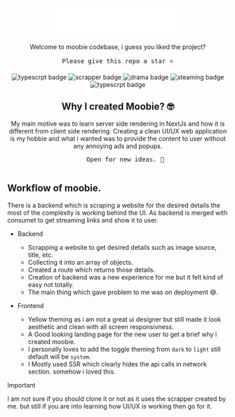 <div align="center">
  <img src="/public/assets/logos/moobie-light.svg" width="280" alt="moobie logo" align="center" />
   <p>Welcome to moobie codebase, i guess you liked the project?</p>
  <pre>Please give this repo a star ⭐️</pre>
  <img src="https://img.shields.io/badge/NextJs-Typescript-blue" alt="typescrpt badge" />
  <img src="https://img.shields.io/badge/web-scrapper-red" alt="scrapper badge" />
  <img src="https://img.shields.io/badge/Korean-Drama-pink" alt="drama badge" />
  <img src="https://img.shields.io/badge/video-streaming-yellow" alt="steaming badge" />
  <img src="https://img.shields.io/badge/TailwindCss-blue" alt="typescrpt badge" />
</div>

<div align="center">
  <h2>
    Why I created Moobie? 🤓
  </h2>
  <p>
    My main motive was to learn server side rendering in NextJs and how it is different from client side rendering. Creating a clean UI/UX web application is my hobbie and what i wanted was to provide the content to user without any annoying ads and popups.
  </p>
  <pre>
    Open for new ideas. 🫡
  </pre>
</div>

## Workflow of moobie.
There is a backend which is scraping a website for the desired details the most of the complexity is working behind the UI. As backend is merged with consumet to get streaming links and show it to user.

- Backend
  - Scrapping a website to get desired details such as image source, title, etc.
  - Collecting it into an array of objects.
  - Created a route which returns those details.
  - Creation of backend was a new experience for me but it felt kind of easy not totally.
  - The main thing which gave problem to me was on deployment 😅.
  
- Frontend
  - Yellow theming as i am not a great ui designer but still made it look aesthetic and clean with all screen responsivness.
  - A Good looking landing page for the new user to get a brief why i created moobie.
  - I personally loves to add the toggle theming from `dark` to `light` still default will be `system`.
  - I Mostly used SSR which clearly hides the api calls in network section. somehow i loved this.

> [!IMPORTANT]
> I am not sure if you should clone it or not as it uses the scrapper created by me. but still if you are into learning how UI/UX is working then go for it.
